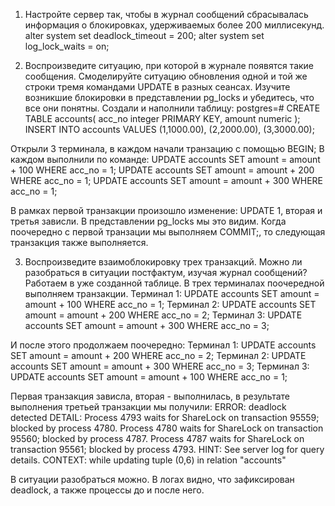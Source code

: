 1. Настройте сервер так, чтобы в журнал сообщений сбрасывалась информация о блокировках, удерживаемых более 200 миллисекунд.
alter system set deadlock_timeout = 200;
alter system set log_lock_waits = on;

2. Воспроизведите ситуацию, при которой в журнале появятся такие сообщения. Смоделируйте ситуацию обновления одной и той же строки тремя командами UPDATE в разных сеансах. Изучите возникшие блокировки в представлении pg_locks и убедитесь, что все они понятны.
Создали и наполнили таблицу:
postgres=# CREATE TABLE accounts(
  acc_no integer PRIMARY KEY,
  amount numeric
);
INSERT INTO accounts VALUES (1,1000.00), (2,2000.00), (3,3000.00);

Открыли 3 терминала, в каждом начали транзацию с помощью BEGIN;
В каждом выполнили по команде:
UPDATE accounts SET amount = amount + 100 WHERE acc_no = 1;
UPDATE accounts SET amount = amount + 200 WHERE acc_no = 1;
UPDATE accounts SET amount = amount + 300 WHERE acc_no = 1;

В рамках первой транзакции произошло изменение: UPDATE 1, вторая и третья зависли. В представлении pg_locks мы это видим. Когда поочередно с первой транзации мы выполняем COMMIT;, то следующая транзакция также выполняется.

3. Воспроизведите взаимоблокировку трех транзакций. Можно ли разобраться в ситуации постфактум, изучая журнал сообщений?
Работаем в уже созданной таблице. В трех терминалах поочередной выполняем транзакции.
Терминал 1: UPDATE accounts SET amount = amount + 100 WHERE acc_no = 1;
Терминал 2: UPDATE accounts SET amount = amount + 200 WHERE acc_no = 2;
Терминал 3: UPDATE accounts SET amount = amount + 300 WHERE acc_no = 3;

И после этого продолжаем поочередно:
Терминал 1: UPDATE accounts SET amount = amount + 200 WHERE acc_no = 2;
Терминал 2: UPDATE accounts SET amount = amount + 300 WHERE acc_no = 3;
Терминал 3: UPDATE accounts SET amount = amount + 100 WHERE acc_no = 1;

Первая транзакция зависла, вторая - выполнилась, в результате выполнения третьей транзакции мы получили:
ERROR:
deadlock detected
DETAIL:  Process 4793 waits for ShareLock on transaction 95559; blocked by process 4780.
Process 4780 waits for ShareLock on transaction 95560; blocked by process 4787.
Process 4787 waits for ShareLock on transaction 95561; blocked by process 4793.
HINT:  See server log for query details.
CONTEXT:  while updating tuple (0,6) in relation "accounts"

В ситуации разобраться можно. В логах видно, что зафиксирован deadlock, а также процессы до и после него.